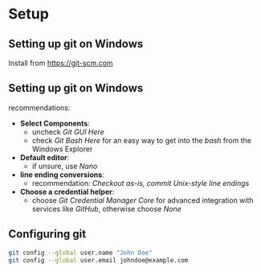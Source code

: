 # Setup

## Setting up git on Windows

Install from <https://git-scm.com>

## Setting up git on Windows

recommendations:

- **Select Components**:
  - uncheck _Git GUI Here_
  - check _Git Bash Here_ for an easy way to get into the _bash_ from the Windows Explorer
- **Default editor**:
  - if unsure, use _Nano_
- **line ending conversions**:
  - recommendation: _Checkout as-is, commit Unix-style line endings_
- **Choose a credential helper**:
  - choose _Git Credential Manager Core_ for advanced integration with services like _GitHub_, otherwise choose _None_

## Configuring git

```bash
git config --global user.name "John Doe"
git config --global user.email johndoe@example.com
```
